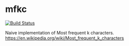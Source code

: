 # mfkc

[![Build Status](https://travis-ci.org/anlaakso/mfkc.svg?branch=master)](https://travis-ci.org/anlaakso/mfkc)

Naive implementation of Most frequent k characters. https://en.wikipedia.org/wiki/Most_frequent_k_characters

